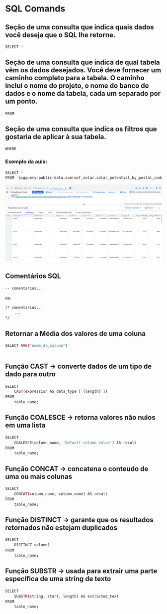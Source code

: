 # SQL Comands

## Seção de uma consulta que indica quais dados você deseja que o SQL lhe retorne.
```bash
SELECT *

```
## Seção de uma consulta que indica de qual tabela vêm os dados desejados. Você deve fornecer um caminho completo para a tabela. O caminho inclui o nome do projeto, o nome do banco de dados e o nome da tabela, cada um separado por um ponto.
```bash
FROM 

```
## Seção de uma consulta que indica os filtros que gostaria de aplicar à sua tabela.
```bash
WHERE 
```

### Exemplo da aula:
```bash
SELECT *
FROM `bigquery-public-data.sunroof_solar.solar_potential_by_postal_code` WHERE state_name = 'Pennsylvania'
```
![img](https://github.com/IF-DeividSilva/Data-Analysis/blob/main/SQL%20Comands/Prints/Captura%20de%20tela%202025-03-25%20211038.png)

## Comentários SQL
```bash
-- comentarios... 
```
ou
```bash
/* comentarios... 
    ...
*/

```
## Retornar a Média dos valores de uma coluna
```bash
SELECT AVG("nome_da_coluna")
 
```

## Função CAST -> converte dados de um tipo de dado para outro
```bash
SELECT
    CAST(expression AS data_type [ (length) ])
FROM 
    table_name;
```

## Função COALESCE -> retorna valores não nulos em uma lista
```bash
SELECT 
    COALESCE(column_name, 'Default column Value') AS result
FROM 
    table_name;

```

## Função CONCAT -> concatena o conteudo de uma ou mais colunas
```bash
SELECT
    CONCAT(column_name, column_name) AS result
FROM 
    table_name;
```

## Função DISTINCT -> garante que os resultados retornados não estejam duplicados
```bash
SELECT
    DISTINCT column1
FROM 
    table_name;

```

## Função SUBSTR -> usada para extrair uma parte específica de uma string de texto
```bash
SELECT 
    SUBSTR(string, start, length) AS extracted_text
FROM 
    table_name;

```